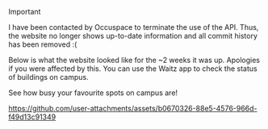 > [!IMPORTANT]  
> I have been contacted by Occuspace to terminate the use of the API. Thus, the website no longer shows up-to-date information and all commit history has been removed :(

Below is what the website looked like for the ~2 weeks it was up. Apologies if you were affected by this. You can use the Waitz app to check the status of buildings on campus. 


See how busy your favourite spots on campus are! 

https://github.com/user-attachments/assets/b0670326-88e5-4576-966d-f49d13c91349

